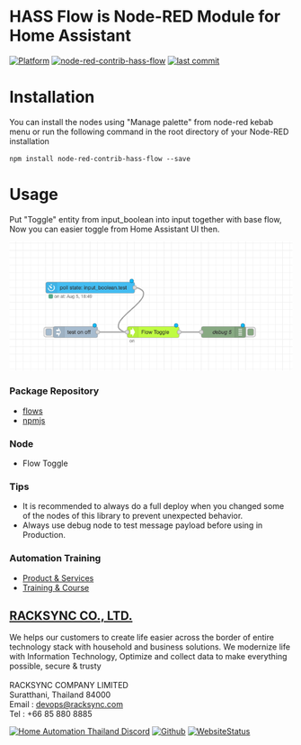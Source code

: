 # HASS Flow is Node-RED Module for Home Assistant

[![Platform](https://img.shields.io/badge/platform-Node--RED-red)](https://nodered.org)
[![node-red-contrib-hass-flow](https://img.shields.io/github/v/release/racksync/node-red-contrib-hass-flow)](https://github.com/racksync/node-red-contrib-hass-flow/releases) [![last commit](https://img.shields.io/github/last-commit/racksync/node-red-contrib-hass-flow)](https://github.com/racksync/node-red-contrib-hass-flow/commit/)

# Installation

You can install the nodes using "Manage palette" from node-red kebab menu or run the following command in the root directory of your Node-RED installation

```
npm install node-red-contrib-hass-flow --save
```

# Usage

Put "Toggle" entity from input_boolean into input together with base flow, Now you can easier toggle from Home Assistant UI then.

![racksync-screenshot](https://github.com/racksync/node-red-contrib-hass-flow/blob/main/screenshot.png?raw=true)

### Package Repository

- [flows](https://flows.nodered.org/node/@racksync/node-red-contrib-hass-flow)
- [npmjs](https://www.npmjs.com/package/@racksync/node-red-contrib-hass-flow/access)

### Node

- Flow Toggle

### Tips

- It is recommended to always do a full deploy when you changed some of the nodes of this library to prevent unexpected behavior.
- Always use debug node to test message payload before using in Production.

### Automation Training

- [Product & Services](http://racksync.com)
- [Training & Course](https://facebook.com/racksync)

## [RACKSYNC CO., LTD.](https://racksync.com)

We helps our customers to create life easier across the border of entire technology stack with household and business solutions. We modernize life with Information Technology, Optimize and collect data to make everything possible, secure & trusty
\
\
RACKSYNC COMPANY LIMITED \
Suratthani, Thailand 84000 \
Email : devops@racksync.com \
Tel : +66 85 880 8885 

[![Home Automation Thailand Discord](https://img.shields.io/discord/986181205504438345?style=for-the-badge)](https://discord.gg/Wc5CwnWkp4) [![Github](https://img.shields.io/github/followers/racksync?style=for-the-badge)](https://github.com/racksync) 
[![WebsiteStatus](https://img.shields.io/website?down_color=grey&down_message=Offline&style=for-the-badge&up_color=green&up_message=Online&url=https%3A%2F%2Fracksync.com)](https://racksync.com)

